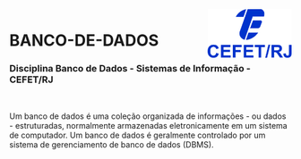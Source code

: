 <img src="cefet-logo1.png" align="right" width="150">

# BANCO-DE-DADOS

<h3>Disciplina Banco de Dados - Sistemas de Informação - CEFET/RJ</h3>
<br>

Um banco de dados é uma coleção organizada de informações - ou dados - estruturadas, normalmente armazenadas eletronicamente em um sistema de computador. Um banco de dados é geralmente controlado por um sistema de gerenciamento de banco de dados (DBMS).